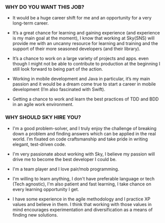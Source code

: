 ### WHY DO YOU WANT THIS JOB?

* It would be a huge career shift for me and an opportunity for a very long-term career.

* It’s a great chance for learning and gaining experience (and experience is my main goal at the moment), I know that working at Sky(SNS) will provide me with an uncanny resource for learning and training and the support of their more seasoned developers (and their library).

* It’s a chance to work on a large variety of projects and apps. even though I might not be able to contribute to production at the beginning I still look forward to being part of the action.

* Working in mobile development and Java in particular, it’s my main passion and it would be a dream come true to start a career in mobile development (I’m also fascinated with Swift).

* Getting a chance to work and learn the best practices of TDD and BDD in an agile work environment.

### WHY SHOULD SKY HIRE YOU?
* I'm a good problem-solver, and I truly enjoy the challenge of breaking down a problem and finding answers which can be applied in the real world. I’m fixated on code craftsmanship and take pride in writing elegant, test-driven code.

* I'm very passionate about working with Sky, I believe my passion will drive me to become the best developer I could be.

* I'm a team player and I love pair/mob programming.

* I'm willing to learn anything, I don't have preferable language or tech (Tech agnostic), I'm also patient and fast learning, I take chance on every learning opportunity I get.

* I have some experience in the agile methodology and I practice XP values and believe in them. I think that working with those values in mind encourages experimentation and diversification as a means of finding new solutions.
